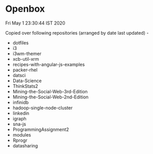# Openbox

Fri May  1 23:30:44 IST 2020

Copied over following repositories (arranged by date last updated) -

- dotfiles
- i3
- i3wm-themer
- xcb-util-xrm
- recipes-with-angular-js-examples
- packer-rhel
- datsci
- Data-Science
- ThinkStats2
- Mining-the-Social-Web-3rd-Edition
- Mining-the-Social-Web-2nd-Edition
- infinidb
- hadoop-single-node-cluster
- linkedin
- igraph
- sna-js
- ProgrammingAssignment2
- modules
- Rprogr
- datasharing
